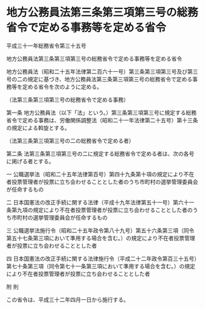 # 地方公務員法第三条第三項第三号の総務省令で定める事務等を定める省令

平成三十一年総務省令第三十五号

地方公務員法第三条第三項第三号の総務省令で定める事務等を定める省令

地方公務員法（昭和二十五年法律第二百六十一号）第三条第三項第三号及び第三号の二の規定に基づき、地方公務員法第三条第三項第三号の総務省令で定める事務等を定める省令を次のように定める。

（法第三条第三項第三号の総務省令で定める事務）

第一条 地方公務員法（以下「法」という。）第三条第三項第三号に規定する総務省令で定める事務は、労働関係調整法（昭和二十一年法律第二十五号）第十三条の規定による斡旋とする。

（法第三条第三項第三号の二の総務省令で定める者）

第二条 法第三条第三項第三号の二に規定する総務省令で定める者は、次の各号に掲げる者とする。

一 公職選挙法（昭和二十五年法律第百号）第四十九条第十項の規定により不在者投票管理者が投票に立ち会わせることとした者のうち市町村の選挙管理委員会が任命するもの

二 日本国憲法の改正手続に関する法律（平成十九年法律第五十一号）第六十一条第九項の規定により不在者投票管理者が投票に立ち会わせることとした者のうち市町村の選挙管理委員会が任命するもの

三 公職選挙法施行令（昭和二十五年政令第八十九号）第五十六条第三項（同令第五十七条第三項において準用する場合を含む。）の規定により不在者投票管理者が投票に立ち会わせることとした者

四 日本国憲法の改正手続に関する法律施行令（平成二十二年政令第百三十五号）第七十条第三項（同令第七十一条第三項において準用する場合を含む。）の規定により不在者投票管理者が投票に立ち会わせることとした者

附 則

この省令は、平成三十二年四月一日から施行する。
